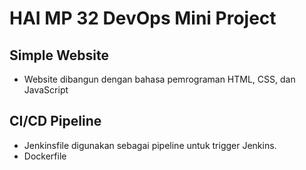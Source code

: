 # HAI MP 32 DevOps Mini Project
## Simple Website
- Website dibangun dengan bahasa pemrograman HTML, CSS, dan JavaScript

## CI/CD Pipeline
- Jenkinsfile digunakan sebagai pipeline untuk trigger Jenkins.
- Dockerfile
